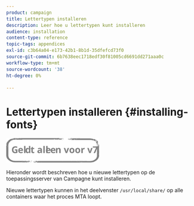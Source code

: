 ```yaml
---
product: campaign
title: Lettertypen installeren
description: Leer hoe u lettertypen kunt installeren
audience: installation
content-type: reference
topic-tags: appendices
exl-id: c3b64a04-e173-42b1-8b1d-35dfefcd73f0
source-git-commit: 6b7638eec1718edf30f81005cd6691dd271aaa0c
workflow-type: tm+mt
source-wordcount: '38'
ht-degree: 0%

---
```


# Lettertypen installeren {#installing-fonts}

![](../../assets/v7-only.svg)

Hieronder wordt beschreven hoe u nieuwe lettertypen op de toepassingsserver van Campagne kunt installeren.

Nieuwe lettertypen kunnen in het deelvenster `/usr/local/share/` op alle containers waar het proces MTA loopt.
